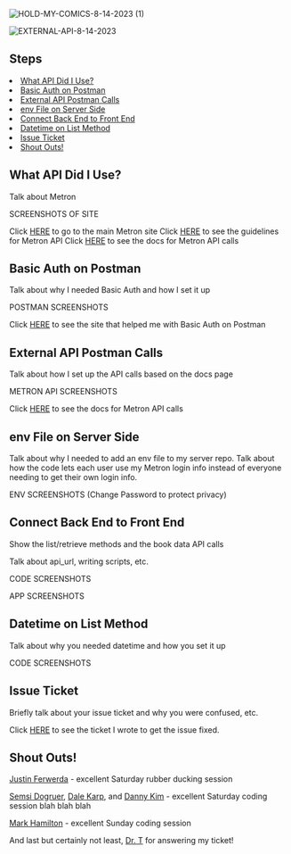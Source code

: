 ![HOLD-MY-COMICS-8-14-2023 (1)](https://github.com/SeaForeEx/HoldMyComics-Client/assets/113273122/d6cf4868-59fb-42f5-aeca-36cca87b8351)

![EXTERNAL-API-8-14-2023](https://github.com/SeaForeEx/HoldMyComics-Client/assets/113273122/61872ffc-9572-4798-b4af-1a54f9c058fa)

<h2>Steps</h2>
<li><a href="#overview">What API Did I Use?</a></li>
<li><a href="#basicauth">Basic Auth on Postman</a></li>
<li><a href="#externalapi">External API Postman Calls</a></li>
<li><a href="#envserver">env File on Server Side</a></li>
<li><a href="#connecttofrontend">Connect Back End to Front End</a></li>
<li><a href="#datetime">Datetime on List Method</a></li>
<li><a href="#issueticket">Issue Ticket</a></li>
<li><a href="#shoutouts">Shout Outs!</a></li>

<h2><a id="overview">What API Did I Use?</a></h2>
<p>Talk about Metron</p>

SCREENSHOTS OF SITE

Click <a href="">HERE</a> to go to the main Metron site
Click <a href="">HERE</a> to see the guidelines for Metron API
Click <a href="">HERE</a> to see the docs for Metron API calls

<h2><a id="basicauth">Basic Auth on Postman</a></h2>

<p>Talk about why I needed Basic Auth and how I set it up</p>

POSTMAN SCREENSHOTS

Click <a href="">HERE</a> to see the site that helped me with Basic Auth on Postman

<h2><a id="externalapi">External API Postman Calls</a></h2>

<p>Talk about how I set up the API calls based on the docs page</p>

METRON API SCREENSHOTS

Click <a href="">HERE</a> to see the docs for Metron API calls

<h2><a id="envserver">env File on Server Side</a></h2>

<p>Talk about why I needed to add an env file to my server repo.  Talk about how the code lets each user use my Metron login info instead of everyone needing to get their own login info.</p>

ENV SCREENSHOTS (Change Password to protect privacy)

<h2><a id="connecttofrontend">Connect Back End to Front End</a></h2>

<p>Show the list/retrieve methods and the book data API calls</p>
<p>Talk about api_url, writing scripts, etc.</p>

CODE SCREENSHOTS

APP SCREENSHOTS

<h2><a id="datetime">Datetime on List Method</a></h2>
<p>Talk about why you needed datetime and how you set it up</p>

CODE SCREENSHOTS

<h2><a id="issueticket">Issue Ticket</a></h2>

<p>Briefly talk about your issue ticket and why you were confused, etc.</p>

Click <a href="">HERE</a> to see the ticket I wrote to get the issue fixed.

<h2><a id="shoutouts">Shout Outs!</a></h2>

<a href="GitHub">Justin Ferwerda</a> - excellent Saturday rubber ducking session

<a href="GitHub">Semsi Dogruer</a>, <a href="linkedin">Dale Karp</a>, and <a href="linkedin">Danny Kim</a> - excellent Saturday coding session blah blah blah

<a href="GitHub">Mark Hamilton</a> - excellent Sunday coding session

And last but certainly not least, <a href="GitHub">Dr. T</a> for answering my ticket!


